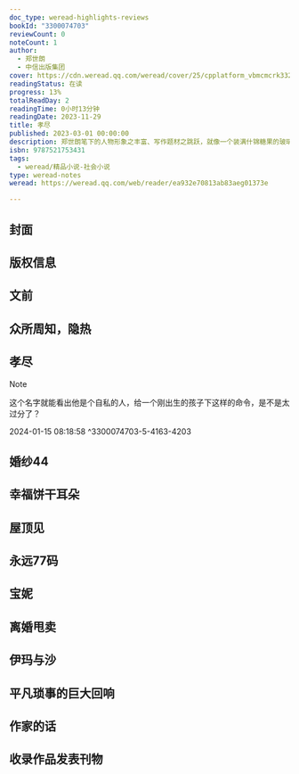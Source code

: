```yaml
---
doc_type: weread-highlights-reviews
bookId: "3300074703"
reviewCount: 0
noteCount: 1
author:
  - 郑世朗
  - 中信出版集团
cover: https://cdn.weread.qq.com/weread/cover/25/cpplatform_vbmcmcrk332tajyc1mxsk8/t7_cpplatform_vbmcmcrk332tajyc1mxsk81697161153.jpg
readingStatus: 在读
progress: 13%
totalReadDay: 2
readingTime: 0小时13分钟
readingDate: 2023-11-29
title: 孝尽
published: 2023-03-01 00:00:00
description: 郑世朗笔下的人物形象之丰富、写作题材之跳跃，就像一个装满什锦糖果的玻璃罐。 这部短篇小说集共收录了9个故事，历史与幻想的糖衣包裹在苦涩现实外，聚焦东亚社会文化/职场压力/社会焦虑/亲密关系/原生家庭...... ★“你不用给我自由，我会自己获得自由”： 《婚纱44》《离婚甩卖》《孝尽》三篇聚焦女性与婚姻，反映了父权制社会对女性的规训以及女性的自我醒悟与追求； ★“幻想的是政治的”： 《永远77码》《幸福饼干耳朵》《屋顶见》三篇充满了幻想，用黑色幽默的方式展现了韩国普通人残酷的生活现实； ★“我们是彼此的勇气”： 《宝妮》《众所周知，隐热》《伊玛与沙》三篇则结合历史与想象，体现了作者的“共同体思想”，表达了她友爱、互助、渴望和平的理想。 到底我们要被不知谁定义的“女人味”和“男子气”这种粗俗标准指挥到何时？ 如果你决心改变世界和自己，那么你就对郑世朗的小说做出了正确的回应。
isbn: 9787521753431
tags:
  - weread/精品小说-社会小说
type: weread-notes
weread: https://weread.qq.com/web/reader/ea932e70813ab83aeg01373e

---
```



## 封面

## 版权信息

## 文前

## 众所周知，隐热

## 孝尽

> [!NOTE] 
> 这个名字就能看出他是个自私的人，给一个刚出生的孩子下这样的命令，是不是太过分了？
> 
> 2024-01-15 08:18:58 ^3300074703-5-4163-4203

## 婚纱44

## 幸福饼干耳朵

## 屋顶见

## 永远77码

## 宝妮

## 离婚甩卖

## 伊玛与沙

## 平凡琐事的巨大回响

## 作家的话

## 收录作品发表刊物


